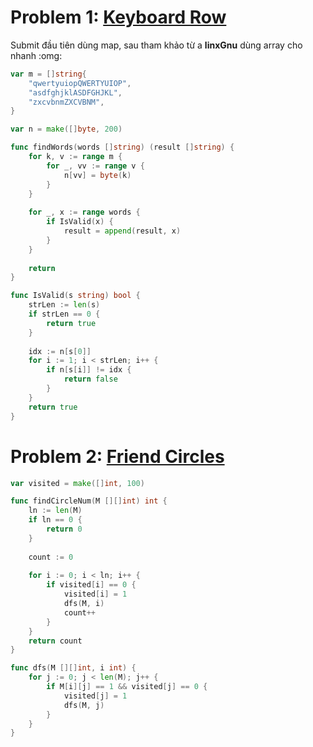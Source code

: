 # Problem 1: [Keyboard Row](https://leetcode.com/problems/keyboard-row/description/)

Submit đầu tiên dùng map, sau tham khảo từ a **linxGnu** dùng array cho nhanh :omg:

```go
var m = []string{
	"qwertyuiopQWERTYUIOP",
	"asdfghjklASDFGHJKL",
	"zxcvbnmZXCVBNM",
}

var n = make([]byte, 200)

func findWords(words []string) (result []string) {
    for k, v := range m {
		for _, vv := range v {
			n[vv] = byte(k)
		}
	}
	
	for _, x := range words {
		if IsValid(x) {
			result = append(result, x)
		}
	}
    
    return
}

func IsValid(s string) bool {
	strLen := len(s)
	if strLen == 0 {
		return true
	}
	
	idx := n[s[0]]
	for i := 1; i < strLen; i++ {
		if n[s[i]] != idx {
			return false
		}
	}
	return true
}
```

# Problem 2: [Friend Circles](https://leetcode.com/problems/friend-circles/description/)

```go
var visited = make([]int, 100)

func findCircleNum(M [][]int) int {
    ln := len(M)
    if ln == 0 {
        return 0
    }
    
    count := 0
    
    for i := 0; i < ln; i++ {
        if visited[i] == 0 {
            visited[i] = 1
            dfs(M, i)
            count++
        }
    }
    return count
}

func dfs(M [][]int, i int) {
    for j := 0; j < len(M); j++ {
        if M[i][j] == 1 && visited[j] == 0 {
            visited[j] = 1
            dfs(M, j)
        }
    }
}
```
